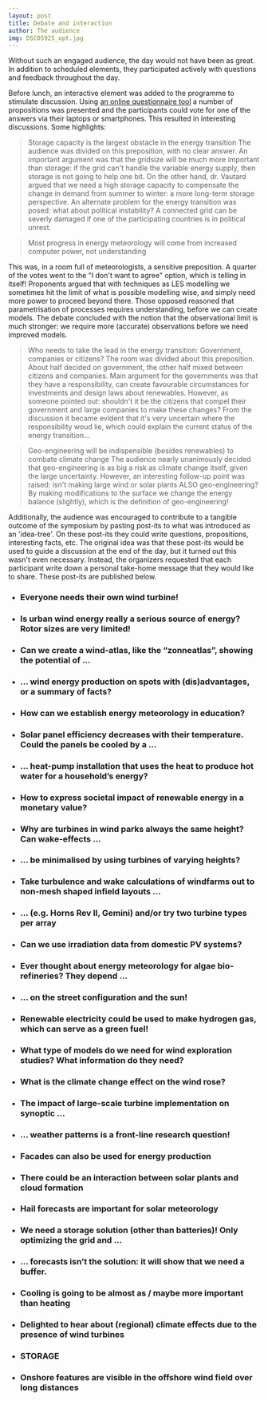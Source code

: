 ```yaml
---
layout: post
title: Debate and interaction
author: The audience
img: DSC05925_opt.jpg
---
```


Without such an engaged audience, the day would not have been as great. In addition to scheduled elements, they participated actively with questions and feedback throughout the day.

Before lunch, an interactive element was added to the programme to stimulate discussion. Using [an online questionnaire tool](https://getkahoot.com/) a number of propositions was presented and the participants could vote for one of the answers via their laptops or smartphones. This resulted in interesting discussions. Some highlights:

> Storage capacity is the largest obstacle in the energy transition
The audience was divided on this preposition, with no clear answer. An important argument was that the gridsize will be much more important than storage: if the grid can't handle the variable energy supply, then storage is not going to help one bit. On the other hand, dr. Vautard argued that we need a high storage capacity to compensate the change in demand from summer to winter: a more long-term storage perspective. An alternate problem for the energy transition was posed: what about political instability? A connected grid can be severly damaged if one of the participating countries is in political unrest.

> Most progress in energy meteorology will come from increased computer power, not understanding
<!--more-->
This was, in a room full of meteorologists, a sensitive preposition. A quarter of the votes went to the "I don't want to agree" option, which is telling in itself! Proponents argued that with techniques as LES modelling we sometimes hit the limit of what is possible modelling wise, and simply need more power to proceed beyond there. Those opposed reasoned that parametrisation of processes requires understanding, before we can create models. The debate concluded with the notion that the observational limit is much stronger: we require more (accurate) observations before we need improved models.

> Who needs to take the lead in the energy transition: Government, companies or citizens?
The room was divided about this preposition. About half decided on government, the other half mixed between citizens and companies. Main argument for the governments was that they have a responsibility, can create favourable circumstances for investments and design laws about renewables. However, as someone pointed out: shouldn't it be the citizens that compel their government and large companies to make these changes? From the discussion it became evident that it's very uncertain where the responsibility woud lie, which could explain the current status of the energy transition...

> Geo-engineering will be indispensible (besides renewables) to combate climate change
The audience nearly unanimously decided that geo-engineering is as big a risk as climate change itself, given the large uncertainty. However, an interesting follow-up point was raised: isn't making large wind or solar plants ALSO geo-engineering? By making modifications to the surface we change the energy balance (slightly), which is the definition of geo-engineering!

Additionally, the audience was encouraged to contribute to a tangible outcome of the symposium by pasting post-its to what was introduced as an 'idea-tree'. On these post-its they could write questions, propositions, interesting facts, etc. The original idea was that these post-its would be used to guide a discussion at the end of the day, but it turned out this wasn't even necessary. Instead, the organizers requested that each participant write down a personal take-home message that they would like to share. These post-its are published below.

<!--more-->
<div class="wrap">
  <div class="box shadow1 unslider post-it">
    <ul>
      <li><h3>Everyone needs their own wind turbine!</h3></li>
      <li><h3>Is urban wind energy really a serious source of energy? Rotor sizes are very limited!</h3></li>
      <li><h3>Can we create a wind-atlas, like the “zonneatlas”, showing the potential of ...</h3></li>
      <li><h3>... wind energy production on spots with (dis)advantages, or a summary of facts?</h3></li>
      <li><h3>How can we establish energy meteorology in education?</h3></li>
      <li><h3>Solar panel efficiency decreases with their temperature. Could the panels be cooled by a ...</h3></li>
      <li><h3>... heat-pump installation that uses the heat to produce hot water for a household’s energy?</h3></li>
      <li><h3>How to express societal impact of renewable energy in a monetary value?</h3></li>
      <li><h3>Why are turbines in wind parks always the same height? Can wake-effects ...</h3></li>
      <li><h3>... be minimalised by using turbines of varying heights?</h3></li>
      <li><h3>Take turbulence and wake calculations of windfarms out to non-mesh shaped infield layouts ...</h3></li>
      <li><h3>... (e.g. Horns Rev II, Gemini) and/or try two turbine types per array</h3></li>
      <li><h3>Can we use irradiation data from domestic PV systems?</h3></li>
      <li><h3>Ever thought about energy meteorology for algae bio-refineries? They depend ...</h3></li>
      <li><h3>... on the street configuration and the sun!</h3></li>
      <li><h3>Renewable electricity could be used to make hydrogen gas, which can serve as a green fuel!</h3></li>
      <li><h3>What type of models do we need for wind exploration studies? What information do they need?</h3></li>
      <li><h3>What is the climate change effect on the wind rose?</h3></li>
      <li><h3>The impact of large-scale turbine implementation on synoptic ...</h3></li>
      <li><h3>... weather patterns is a front-line research question!</h3></li>
      <li><h3>Facades can also be used for energy production</h3></li>
      <li><h3>There could be an interaction between solar plants and cloud formation</h3></li>
      <li><h3>Hail forecasts are important for solar meteorology</h3></li>
      <li><h3>We need a storage solution (other than batteries)! Only optimizing the grid and ...</h3></li>
      <li><h3>... forecasts isn’t the solution: it will show that we need a buffer.</h3></li>
      <li><h3>Cooling is going to be almost as / maybe more important than heating</h3></li>
      <li><h3>Delighted to hear about (regional) climate effects due to the presence of wind turbines</h3></li>
      <li><h3>STORAGE</h3></li>
      <li><h3>Onshore features are visible in the offshore wind field over long distances</h3></li>
    </ul>
  </div>
</div>  
